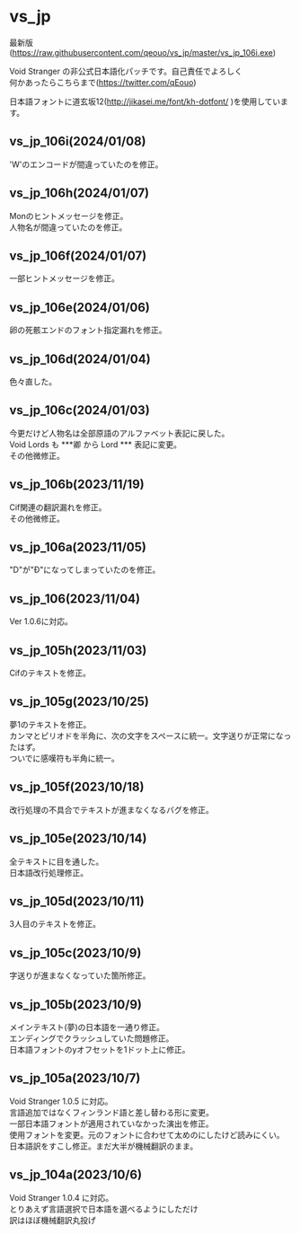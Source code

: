 # vs_jp

最新版(https://raw.githubusercontent.com/qeouo/vs_jp/master/vs_jp_106i.exe)  
  
Void Stranger の非公式日本語化パッチです。自己責任でよろしく  
何かあったらこちらまで(https://twitter.com/qEouo)  
  
日本語フォントに道玄坂12(http://jikasei.me/font/kh-dotfont/ )を使用しています。  
## vs_jp_106i(2024/01/08)  
'W'のエンコードが間違っていたのを修正。 
## vs_jp_106h(2024/01/07)  
Monのヒントメッセージを修正。  
人物名が間違っていたのを修正。  
## vs_jp_106f(2024/01/07)  
一部ヒントメッセージを修正。     
## vs_jp_106e(2024/01/06)  
卵の死骸エンドのフォント指定漏れを修正。   
## vs_jp_106d(2024/01/04)  
色々直した。  
## vs_jp_106c(2024/01/03)
今更だけど人物名は全部原語のアルファベット表記に戻した。  
Void Lords も ***卿 から Lord *** 表記に変更。  
その他微修正。  
## vs_jp_106b(2023/11/19)
Cif関連の翻訳漏れを修正。  
その他微修正。  
## vs_jp_106a(2023/11/05)
"D"が"Đ"になってしまっていたのを修正。   
## vs_jp_106(2023/11/04)
Ver 1.0.6に対応。    
## vs_jp_105h(2023/11/03)
Cifのテキストを修正。  
## vs_jp_105g(2023/10/25)
夢1のテキストを修正。  
カンマとピリオドを半角に、次の文字をスペースに統一。文字送りが正常になったはず。  
ついでに感嘆符も半角に統一。  
## vs_jp_105f(2023/10/18)
改行処理の不具合でテキストが進まなくなるバグを修正。 
## vs_jp_105e(2023/10/14)
全テキストに目を通した。  
日本語改行処理修正。  
## vs_jp_105d(2023/10/11)
3人目のテキストを修正。 
## vs_jp_105c(2023/10/9)
字送りが進まなくなっていた箇所修正。    
## vs_jp_105b(2023/10/9)
メインテキスト(夢)の日本語を一通り修正。  
エンディングでクラッシュしていた問題修正。  
日本語フォントのyオフセットを1ドット上に修正。  
## vs_jp_105a(2023/10/7)
Void Stranger 1.0.5 に対応。  
言語追加ではなくフィンランド語と差し替わる形に変更。  
一部日本語フォントが適用されていなかった演出を修正。  
使用フォントを変更。元のフォントに合わせて太めのにしたけど読みにくい。  
日本語訳をすこし修正。まだ大半が機械翻訳のまま。  

## vs_jp_104a(2023/10/6)
Void Stranger 1.0.4 に対応。  
とりあえず言語選択で日本語を選べるようにしただけ  
訳はほぼ機械翻訳丸投げ 
